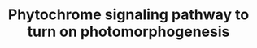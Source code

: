 ---
annotations:
- type: Pathway Ontology
  value: photosignal transduction pathway
authors:
- AAR&Co
- Fehrhart
- Khanspers
- Eweitz
description: The pathways activated by phytochromes in Arbabidopsis thaliana de-repress
  transcription regulators important for photomorphogenesis induction by inhibiting
  COP1, DET1, and CSN directly and indirectly through HMR. The inhibition represses
  function of Cul4 ubiquitin ligases. However, HMR is also involved in degradation
  Phytochrome A in the same pathway. Phytochromes further degrade PIFs in another
  pathway through HMR activation to inhibit repression of photomorphogenesis. Interaction
  of both pathways has been proposed through inhibition of HFR1 by COP1/DET1 to increase
  protein stability of PIFs. This pathway is based on figure 3 from Chen et al.
last-edited: 2021-05-07
organisms:
- Arabidopsis thaliana
redirect_from:
- /index.php/Pathway:WP3662
- /instance/WP3662
schema-jsonld:
- '@context': https://schema.org/
  '@id': https://wikipathways.github.io/pathways/WP3662.html
  '@type': Dataset
  creator:
    '@type': Organization
    name: WikiPathways
  description: The pathways activated by phytochromes in Arbabidopsis thaliana de-repress
    transcription regulators important for photomorphogenesis induction by inhibiting
    COP1, DET1, and CSN directly and indirectly through HMR. The inhibition represses
    function of Cul4 ubiquitin ligases. However, HMR is also involved in degradation
    Phytochrome A in the same pathway. Phytochromes further degrade PIFs in another
    pathway through HMR activation to inhibit repression of photomorphogenesis. Interaction
    of both pathways has been proposed through inhibition of HFR1 by COP1/DET1 to
    increase protein stability of PIFs. This pathway is based on figure 3 from Chen
    et al.
  keywords:
  - SPA
  - PIF7
  - PIF6
  - PHYC
  - PIF3
  - PHYB
  - HY5
  - CUL4
  - PIF5
  - HMR
  - PIF1
  - PHYE
  - PIF4
  - HFR1
  - CSN
  - DET1
  - LAF1
  - COP1
  - PHYD
  - PHYA
  - COP10
  - Photomorphogenesis
  - DDB1
  license: CC0
  name: Phytochrome signaling pathway to turn on photomorphogenesis
seo: CreativeWork
title: Phytochrome signaling pathway to turn on photomorphogenesis
wpid: WP3662
---